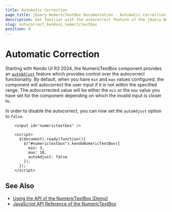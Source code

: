 ```yaml
---
title: Automatic Correction
page_title: jQuery NumericTextBox Documentation - Automatic Correction
description: Get familiar with the autocorrect feature of the jQuery NumericTextBox by Kendo UI, and learn how to disable it.
slug: autocorrect_kendoui_numerictextbox
position: 8
---
```


# Automatic Correction

Starting with Kendo UI R3 2024, the NumericTextBox component provides an [`autoAdjust`](/api/javascript/ui/numerictextbox/configuration/autoadjust) feature which provides control over the autocorrect functionality. By default, when you have `min` and `max` values configured, the component will autocorrect the user input if it is not within the specified range. The autocorrected value will be either the `min` or the `max` value you have set for the component depending on which the invalid input is closer to.

In order to disable the autocorrect, you can now set the `autoAdjust` option to `false`.

```dojo
    <input id="numerictextbox" />

    <script>
      $(document).ready(function(){
        $("#numerictextbox").kendoNumericTextBox({
          min: 3,
          max: 10,
          autoAdjust: false
        });
      });
    </script>
```

## See Also

* [Using the API of the NumericTextBox (Demo)](https://demos.telerik.com/kendo-ui/numerictextbox/api)
* [JavaScript API Reference of the NumericTextBox](/api/javascript/ui/numerictextbox)
